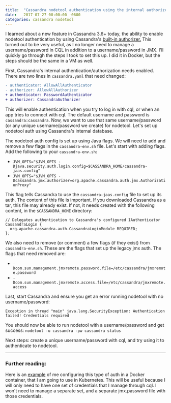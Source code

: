 ```yaml
---
title:  "Cassandra nodetool authentication using the internal authorizer"
date:   2017-07-27 00:00:00 -0600
categories: cassandra nodetool
---
```

I learned about a new feature in Cassandra 3.6+ today, the ability to enable nodetool authentication by using Cassandra's [built-in authorizer.](http://docs.datastax.com/en/cassandra/3.0/cassandra/configuration/secureConfigNativeAuth.html) This turned out to be very useful, as I no longer need to manage a username/password in CQL in addition to a username/password in JMX. I'll quickly go through the steps I took to set this up. I did it in Docker, but the steps should be the same in a VM as well.

First, Cassandra's internal authentication/authorization needs enabled. There are two lines in `cassandra.yaml` that need changed:

```diff
- authenticator: AllowAllAuthenticator
- authorizer: AllowAllAuthorizer
+ authenticator: PasswordAuthenticator
+ authorizer: CassandraAuthorizer
```

This will enable authentication when you try to log in with cql, or when an app tries to connect with cql. The default username and password is `cassandra:cassandra`. Now, we want to use that same username/password (or any unique username/password we create) for nodetool. Let's set up nodetool auth using Cassandra's internal database.

The nodetool auth config is set up using Java flags. We will need to add and remove a few flags in the `cassandra-env.sh` file. Let's start with adding flags. Add the following to your `cassandra-env.sh`:

* `JVM_OPTS="$JVM_OPTS -Djava.security.auth.login.config=$CASSANDRA_HOME/cassandra-jaas.config"`
* `JVM_OPTS="$JVM_OPTS -Dcassandra.jmx.authorizer=org.apache.cassandra.auth.jmx.AuthorizationProxy"`

This flag tells Cassandra to use the `cassandra-jaas.config` file to set up its auth. The content of this file is important. If you downloaded Cassandra as a tar, this file may already exist. If not, it needs created with the following content, in the `$CASSANDRA_HOME` directory:
```
// Delegates authentication to Cassandra's configured IAuthenticator
CassandraLogin {
  org.apache.cassandra.auth.CassandraLoginModule REQUIRED;
};
```

We also need to remove (or comment) a few flags (if they exist) from `cassandra-env.sh`. These are the flags that set up the legacy jmx auth. The flags that need removed are:
* `-Dcom.sun.management.jmxremote.password.file=/etc/cassandra/jmxremote.password`
* `-Dcom.sun.management.jmxremote.access.file=/etc/cassandra/jmxremote.access`

Last, start Cassandra and ensure you get an error running nodetool with no username/password:
```
Exception in thread "main" java.lang.SecurityException: Authentication failed! Credentials required
```

You should now be able to run nodetool with a username/password and get success:
`nodetool -u cassandra -pw cassandra status`

Next steps: create a unique username/password with cql, and try using it to authenticate to nodetool.

---
### Further reading:
Here is an [example](https://github.com/dcparker88/cassandra-kubernetes/blob/f9d1c769c34111354e6973f2133430e12a24a26c/image/Dockerfile#L22-L24) of me configuring this type of auth in a Docker container, that I am going to use in Kubernetes. This will be useful because I will only need to have one set of credentials that I manage through cql. I won't need to manage a separate set, and a separate jmx.password file with those credentials.
